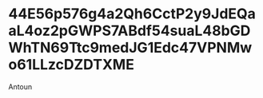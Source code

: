 # 44E56p576g4a2Qh6CctP2y9JdEQaaL4oz2pGWPS7ABdf54suaL48bGDWhTN69Ttc9medJG1Edc47VPNMwo61LLzcDZDTXME
Antoun

